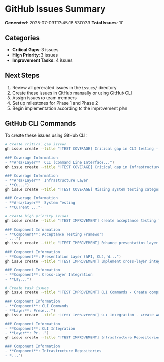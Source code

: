# GitHub Issues Summary

**Generated**: 2025-07-09T13:45:16.530039
**Total Issues**: 10

## Categories
- **Critical Gaps**: 3 issues
- **High Priority**: 3 issues
- **Improvement Tasks**: 4 issues

## Next Steps
1. Review all generated issues in the `issues/` directory
2. Create these issues in GitHub manually or using GitHub CLI
3. Assign issues to team members
4. Set up milestones for Phase 1 and Phase 2
5. Begin implementation according to the improvement plan

## GitHub CLI Commands
To create these issues using GitHub CLI:

```bash
# Create critical gap issues
gh issue create --title "[TEST COVERAGE] Critical gap in CLI testing - Only 9.1% coverage" --label "test-coverage" --label "critical" --label "cli" --label "phase-1" --body-file <(echo "## Test Coverage Gap Details

### Coverage Information
- **Area/Layer**: CLI (Command Line Interface...")
gh issue create --title "[TEST COVERAGE] Critical gap in Infrastructure layer - Only 21% coverage" --label "test-coverage" --label "critical" --label "infrastructure" --label "phase-1" --body-file <(echo "## Test Coverage Gap Details

### Coverage Information
- **Area/Layer**: Infrastructure Layer
- **Cu...")
gh issue create --title "[TEST COVERAGE] Missing system testing category - 0% coverage" --label "test-coverage" --label "critical" --label "system-testing" --label "phase-1" --body-file <(echo "## Test Coverage Gap Details

### Coverage Information
- **Area/Layer**: System Testing
- **Current ...")

# Create high priority issues
gh issue create --title "[TEST IMPROVEMENT] Create acceptance testing framework" --label "test-improvement" --label "high" --label "acceptance-testing" --label "phase-2" --body-file <(echo "## Test Improvement Task

### Component Information
- **Component**: Acceptance Testing Framework
- ...")
gh issue create --title "[TEST IMPROVEMENT] Enhance presentation layer testing (19% → 50%)" --label "test-improvement" --label "high" --label "presentation" --label "phase-2" --body-file <(echo "## Test Improvement Task

### Component Information
- **Component**: Presentation Layer (API, CLI, W...")
gh issue create --title "[TEST IMPROVEMENT] Implement cross-layer integration testing" --label "test-improvement" --label "high" --label "integration" --label "phase-2" --body-file <(echo "## Test Improvement Task

### Component Information
- **Component**: Cross-Layer Integration
- **Lay...")

# Create task issues
gh issue create --title "[TEST IMPROVEMENT] CLI Commands - Create comprehensive command-specific tests" --label "test-improvement" --label "cli" --label "commands" --label "phase-1-task" --body-file <(echo "## Test Improvement Task

### Component Information
- **Component**: CLI Commands
- **Layer**: Prese...")
gh issue create --title "[TEST IMPROVEMENT] CLI Integration - Create workflow and configuration tests" --label "test-improvement" --label "cli" --label "integration" --label "phase-1-task" --body-file <(echo "## Test Improvement Task

### Component Information
- **Component**: CLI Integration
- **Layer**: Pr...")
gh issue create --title "[TEST IMPROVEMENT] Infrastructure Repositories - Create comprehensive repository tests" --label "test-improvement" --label "infrastructure" --label "repositories" --label "phase-1-task" --body-file <(echo "## Test Improvement Task

### Component Information
- **Component**: Infrastructure Repositories
- *...")
```
